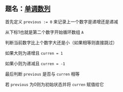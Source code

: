 ## 题名：[单调数列](https://leetcode-cn.com/problems/monotonic-array)

首先定义 `previous := 0` 来记录上一个数字是递增还是递减

从下标1也就是第二个数字开始循环数组 `A`

判断当前数字比上个数字大还是小（如果相等则直接跳过）

如果大则为递增且 `curren = 1`

如果小则为递减且 `curren = -1`

最后判断 `previous` 是否与 `curren` 相等

若 `previous` 为0则为初始状态并将 `curren` 赋值给它

